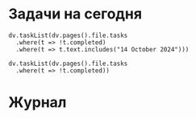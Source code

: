 # Задачи на сегодня

```dataviewjs
dv.taskList(dv.pages().file.tasks 
  .where(t => !t.completed)
  .where(t => t.text.includes("14 October 2024")))
```

```dataviewjs
dv.taskList(dv.pages().file.tasks 
  .where(t => !t.completed))
```
# Журнал
